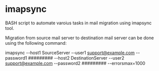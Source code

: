 # imapsync
BASH script to automate varoius tasks in mail migration using imapsync tool.

Migration from source mail server to destination mail server can be done using the following command:

imapsync --host1 SourceServer --user1 support@example.com --password1 ######### --host2 DestinationServer --user2 support@example.com --password2 ######### --errorsmax=1000
